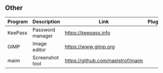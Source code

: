 ## Other

| Program | Description | Link | Plugins | Comment |
| --- | --- | --- | --- | --- |
| KeePass | Password manager | https://keepass.info |
| GIMP | Image editor | https://www.gimp.org |
| maim | Screenshot tool | https://github.com/naelstrof/maim |
